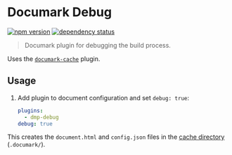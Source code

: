 # Documark Debug

[![npm version](https://badge.fury.io/js/dmp-debug.svg)](http://badge.fury.io/js/dmp-debug)
[![dependency status](https://david-dm.org/mauvm/dmp-debug.svg)](https://david-dm.org/mauvm)

> Documark plugin for debugging the build process.

Uses the [`documark-cache`][documark-cache] plugin.

## Usage

1. Add plugin to document configuration and set `debug: true`:

	```yaml
	plugins:
	  - dmp-debug
	debug: true
	```

This creates the `document.html` and `config.json` files in the [cache directory][documark-cache] (`.documark/`).

[documark-cache]: https://www.npmjs.com/package/documark-cache
